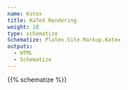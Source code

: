 ```yaml
---
name: Katex
title: KaTeX Rendering
weight: 10
type: schematize
Schematize: Platen.Site.Markup.Katex
outputs:
  - HTML
  - Schematize
---
```


{{% schematize %}}

